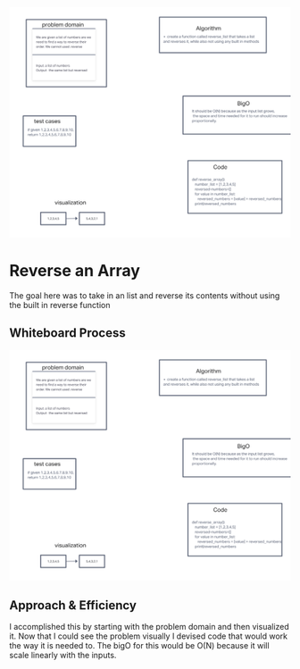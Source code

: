 ![reverse_array](reverse_array.png)

# Reverse an Array
The goal here was to take in an list and reverse its contents without using the built in reverse function

## Whiteboard Process
<!-- Embedded whiteboard image -->
![reverse_array](reverse_array.png)

## Approach & Efficiency
<!-- What approach did you take? Discuss Why. What is the Big O space/time for this approach? -->
I accomplished this by starting with the problem domain and then visualized it. Now that I could see the problem visually I devised code that would work the way it is needed to. The bigO for this would be O(N) because it will scale linearly with the inputs. 